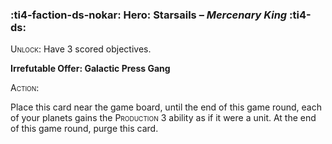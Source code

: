 ### :ti4-faction-ds-nokar: **Hero**: Starsails – _Mercenary King_ :ti4-ds:
<span style="font-variant:small-caps;">Unlock</span>: Have 3 scored objectives.

**Irrefutable Offer: Galactic Press Gang**

<span style="font-variant:small-caps;">Action</span>:

Place this card near the game board, until the end of this game round, each of your planets gains the <span style="font-variant:small-caps;">Production 3</span> ability as if it were a unit. At the end of this game round, purge this card.
